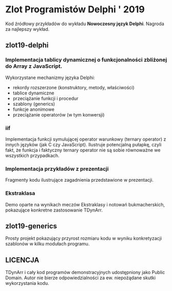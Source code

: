 # Zlot Programistów Delphi ' 2019
Kod źródłowy przykładów do wykładu **Nowoczesny język Delphi**.
Nagroda za najlepszy wykład.

## zlot19-delphi

### Implementacja tablicy dynamicznej o funkcjonalności zbliżonej do Array z JavaScript. 
Wykorzystane mechanizmy języka Delphi:
* rekordy rozszerzone (konstruktory, metody, właściwości)
* tablice dynamiczne
* przeciążanie funkcji i procedur
* szablony (generics)
* funkcje anonimowe
* przeciążanie operatorów (w tym konwersji)

### iif
Implementacja funkcji symulującej operator warunkowy (ternary operator) z innych języków (jak C czy JavaScript).
Ilustruje potencjalną pułapkę, czyli fakt, że funkcja i faktyczny ternary operator nie są sobie równoważne we wszystkich przypadkach.

### Implementacja przykładów z prezentacji
Fragmenty kodu ilustrujące zagadnienia przedstawione w prezentacji.

### Ekstraklasa
Demo oparte na wynikach meczów Ekstraklasy i notowań bukmacherskich, pokazujące konkretne zastosowanie TDynArr.

## zlot19-generics
Prosty projekt pokazujący przyrost rozmiaru kodu w wyniku konkretyzacji szablonów w kilku modułach programu.

## LICENCJA
TDynArr i cały kod programów demonstracyjnych udostępniony jako Public Domain.
Autor nie bierze odpowiedzialności za ew. niepożądane skutki wykorzystania kodu.
